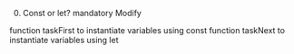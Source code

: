 0. Const or let?
mandatory
Modify

function taskFirst to instantiate variables using const
function taskNext to instantiate variables using let
